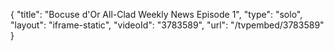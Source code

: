 {
    "title": "Bocuse d'Or All-Clad Weekly News Episode 1",
    "type": "solo",
    "layout": "iframe-static",
    "videoId": "3783589",
    "url": "\/tvpembed\/3783589"
}